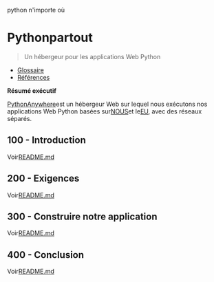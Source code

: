 python n'importe où

# Pythonpartout

> Un hébergeur pour les applications Web Python

-   [Glossaire](./GLOSSARY.md)
-   [Références](./REFERENCES.md)

**Résumé exécutif**

[PythonAnywhere](https://www.pythonanywhere.com)est un hébergeur Web sur lequel nous exécutons nos applications Web Python basées sur[NOUS](https://www.pythonanywhere.com/user/wvanheemstra/account/)et le[EU](https://eu.pythonanywhere.com/user/willemvanheemstra/account/), avec des réseaux séparés.

## 100 - Introduction

Voir[README.md](./100/README.md)

## 200 - Exigences

Voir[README.md](./200/README.md)

## 300 - Construire notre application

Voir[README.md](./300/README.md)

## 400 - Conclusion

Voir[README.md](./400/README.md)
